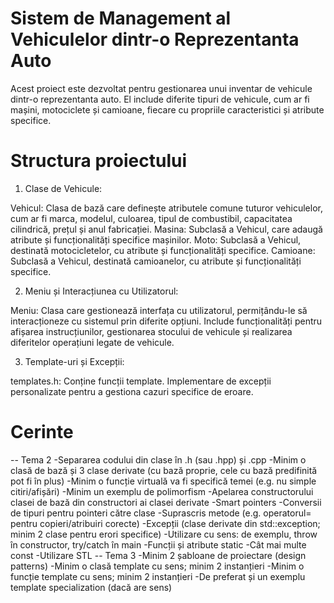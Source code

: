 # Sistem de Management al Vehiculelor dintr-o Reprezentanta Auto

Acest proiect este dezvoltat pentru gestionarea unui inventar de vehicule dintr-o reprezentanta auto. El include diferite tipuri de vehicule, cum ar fi mașini, motociclete și camioane, fiecare cu propriile caracteristici și atribute specifice.

# Structura proiectului

1. Clase de Vehicule:

Vehicul: Clasa de bază care definește atributele comune tuturor vehiculelor, cum ar fi marca, modelul, culoarea, tipul de combustibil, capacitatea cilindrică, prețul și anul fabricației.
Masina: Subclasă a Vehicul, care adaugă atribute și funcționalități specifice mașinilor.
Moto: Subclasă a Vehicul, destinată motocicletelor, cu atribute și funcționalități specifice.
Camioane: Subclasă a Vehicul, destinată camioanelor, cu atribute și funcționalități specifice.

2. Meniu și Interacțiunea cu Utilizatorul:

Meniu: Clasa care gestionează interfața cu utilizatorul, permițându-le să interacționeze cu sistemul prin diferite opțiuni.
Include funcționalități pentru afișarea instrucțiunilor, gestionarea stocului de vehicule și realizarea diferitelor operațiuni legate de vehicule.

3. Template-uri și Excepții:

templates.h: Conține funcții template.
Implementare de excepții personalizate pentru a gestiona cazuri specifice de eroare.

 # Cerinte
-- Tema 2
-Separarea codului din clase în .h (sau .hpp) și .cpp
-Minim o clasă de bază și 3 clase derivate (cu bază proprie, cele cu bază predifinită pot fi în plus)
-Minim o funcție virtuală va fi specifică temei (e.g. nu simple citiri/afișări)
-Minim un exemplu de polimorfism
-Apelarea constructorului clasei de bază din constructori ai clasei derivate
-Smart pointers
-Conversii de tipuri pentru pointeri către clase
-Suprascris metode (e.g. operatorul= pentru copieri/atribuiri corecte)
-Excepții (clase derivate din std::exception; minim 2 clase pentru erori specifice)
-Utilizare cu sens: de exemplu, throw în constructor, try/catch în main
-Funcții și atribute static
-Cât mai multe const
-Utilizare STL
-- Tema 3
-Minim 2 șabloane de proiectare (design patterns)
-Minim o clasă template cu sens; minim 2 instanțieri
-Minim o funcție template cu sens; minim 2 instanțieri
-De preferat și un exemplu template specialization (dacă are sens)
